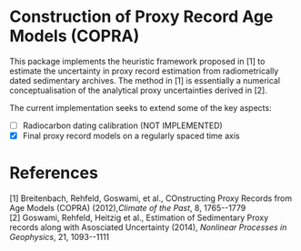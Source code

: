# Construction of Proxy Record Age Models (COPRA)

This package implements the heuristic framework proposed in [1] to
estimate the uncertainty in proxy record estimation from radiometrically
dated sedimentary archives. The method in [1] is essentially a numerical
conceptualisation of the analytical proxy uncertainties derived in [2]. 

The current implementation seeks to extend some of the key aspects:
- [ ] Radiocarbon dating calibration (NOT IMPLEMENTED)
- [x] Final proxy record models on a regularly spaced time axis

# References

[1] Breitenbach, Rehfeld, Goswami, et al., COnstructing Proxy Records from
Age Models (COPRA) (2012),_Climate of the Past_, 8, 1765--1779  
[2] Goswami, Rehfeld, Heitzig et al., Estimation of Sedimentary Proxy
records along with Asosciated Uncertainty (2014), _Nonlinear Processes in
Geophysics_, 21, 1093--1111 

